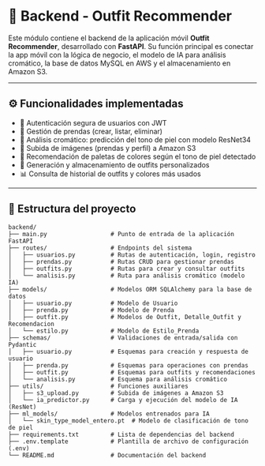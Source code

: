 # 🧠 Backend - Outfit Recommender

Este módulo contiene el backend de la aplicación móvil **Outfit Recommender**, desarrollado con **FastAPI**. Su función principal es conectar la app móvil con la lógica de negocio, el modelo de IA para análisis cromático, la base de datos MySQL en AWS y el almacenamiento en Amazon S3.

---

## ⚙️ Funcionalidades implementadas

- 🔐 Autenticación segura de usuarios con JWT
- 👕 Gestión de prendas (crear, listar, eliminar)
- 🌈 Análisis cromático: predicción del tono de piel con modelo ResNet34
- 📸 Subida de imágenes (prendas y perfil) a Amazon S3
- 🎨 Recomendación de paletas de colores según el tono de piel detectado
- 👗 Generación y almacenamiento de outfits personalizados
- 📊 Consulta de historial de outfits y colores más usados

---

## 📂 Estructura del proyecto
```plaintext
backend/
├── main.py                  # Punto de entrada de la aplicación FastAPI
├── routes/                  # Endpoints del sistema
│   ├── usuarios.py          # Rutas de autenticación, login, registro
│   ├── prendas.py           # Rutas CRUD para gestionar prendas
│   ├── outfits.py           # Rutas para crear y consultar outfits
│   └── analisis.py          # Ruta para análisis cromático (modelo IA)
├── models/                  # Modelos ORM SQLAlchemy para la base de datos
│   ├── usuario.py           # Modelo de Usuario
│   ├── prenda.py            # Modelo de Prenda
│   ├── outfit.py            # Modelos de Outfit, Detalle_Outfit y Recomendacion
│   └── estilo.py            # Modelo de Estilo_Prenda
├── schemas/                 # Validaciones de entrada/salida con Pydantic
│   ├── usuario.py           # Esquemas para creación y respuesta de usuario
│   ├── prenda.py            # Esquemas para operaciones con prendas
│   ├── outfit.py            # Esquemas para outfits y recomendaciones
│   └── analisis.py          # Esquema para análisis cromático
├── utils/                   # Funciones auxiliares
│   ├── s3_upload.py         # Subida de imágenes a Amazon S3
│   └── ia_predictor.py      # Carga y ejecución del modelo de IA (ResNet)
├── ml_models/               # Modelos entrenados para IA
│   └── skin_type_model_entero.pt  # Modelo de clasificación de tono de piel
├── requirements.txt         # Lista de dependencias del backend
├── .env.template            # Plantilla de archivo de configuración (.env)
└── README.md                # Documentación del backend


